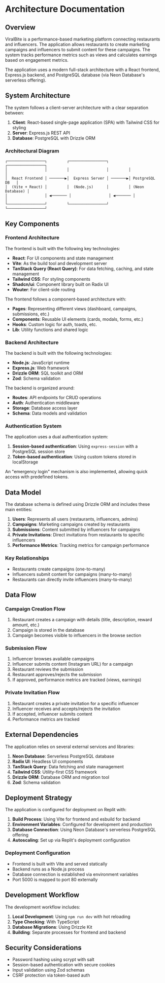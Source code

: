 # Architecture Documentation

## Overview

ViralBite is a performance-based marketing platform connecting restaurants and influencers. The application allows restaurants to create marketing campaigns and influencers to submit content for these campaigns. The system tracks performance metrics such as views and calculates earnings based on engagement metrics.

The application uses a modern full-stack architecture with a React frontend, Express.js backend, and PostgreSQL database (via Neon Database's serverless offering).

## System Architecture

The system follows a client-server architecture with a clear separation between:

1. **Client**: React-based single-page application (SPA) with Tailwind CSS for styling
2. **Server**: Express.js REST API
3. **Database**: PostgreSQL with Drizzle ORM

### Architectural Diagram

```
┌─────────────────┐         ┌─────────────────┐         ┌─────────────────┐
│                 │         │                 │         │                 │
│  React Frontend │ ───────▶│  Express Server │ ───────▶│ PostgreSQL DB   │
│  (Vite + React) │         │  (Node.js)      │         │ (Neon Database) │
│                 │ ◀─────── │                 │ ◀─────── │                 │
└─────────────────┘         └─────────────────┘         └─────────────────┘
```

## Key Components

### Frontend Architecture

The frontend is built with the following key technologies:

- **React**: For UI components and state management
- **Vite**: As the build tool and development server
- **TanStack Query (React Query)**: For data fetching, caching, and state management
- **Tailwind CSS**: For styling components
- **Shadcn/ui**: Component library built on Radix UI
- **Wouter**: For client-side routing

The frontend follows a component-based architecture with:

- **Pages**: Representing different views (dashboard, campaigns, submissions, etc.)
- **Components**: Reusable UI elements (cards, modals, forms, etc.)
- **Hooks**: Custom logic for auth, toasts, etc.
- **Lib**: Utility functions and shared logic

### Backend Architecture

The backend is built with the following technologies:

- **Node.js**: JavaScript runtime
- **Express.js**: Web framework
- **Drizzle ORM**: SQL toolkit and ORM
- **Zod**: Schema validation

The backend is organized around:

- **Routes**: API endpoints for CRUD operations
- **Auth**: Authentication middleware
- **Storage**: Database access layer
- **Schema**: Data models and validation

### Authentication System

The application uses a dual authentication system:

1. **Session-based authentication**: Using `express-session` with a PostgreSQL session store
2. **Token-based authentication**: Using custom tokens stored in localStorage

An "emergency login" mechanism is also implemented, allowing quick access with predefined tokens.

## Data Model

The database schema is defined using Drizzle ORM and includes these main entities:

1. **Users**: Represents all users (restaurants, influencers, admins)
2. **Campaigns**: Marketing campaigns created by restaurants
3. **Submissions**: Content submitted by influencers for campaigns
4. **Private Invitations**: Direct invitations from restaurants to specific influencers
5. **Performance Metrics**: Tracking metrics for campaign performance

### Key Relationships

- Restaurants create campaigns (one-to-many)
- Influencers submit content for campaigns (many-to-many)
- Restaurants can directly invite influencers (many-to-many)

## Data Flow

### Campaign Creation Flow

1. Restaurant creates a campaign with details (title, description, reward amount, etc.)
2. Campaign is stored in the database
3. Campaign becomes visible to influencers in the browse section

### Submission Flow

1. Influencer browses available campaigns
2. Influencer submits content (Instagram URL) for a campaign
3. Restaurant reviews the submission
4. Restaurant approves/rejects the submission
5. If approved, performance metrics are tracked (views, earnings)

### Private Invitation Flow

1. Restaurant creates a private invitation for a specific influencer
2. Influencer receives and accepts/rejects the invitation
3. If accepted, influencer submits content
4. Performance metrics are tracked

## External Dependencies

The application relies on several external services and libraries:

1. **Neon Database**: Serverless PostgreSQL database
2. **Radix UI**: Headless UI components
3. **TanStack Query**: Data fetching and state management
4. **Tailwind CSS**: Utility-first CSS framework
5. **Drizzle ORM**: Database ORM and migration tool
6. **Zod**: Schema validation

## Deployment Strategy

The application is configured for deployment on Replit with:

1. **Build Process**: Using Vite for frontend and esbuild for backend
2. **Environment Variables**: Configured for development and production
3. **Database Connection**: Using Neon Database's serverless PostgreSQL offering
4. **Autoscaling**: Set up via Replit's deployment configuration

### Deployment Configuration

- Frontend is built with Vite and served statically
- Backend runs as a Node.js process
- Database connection is established via environment variables
- Port 5000 is mapped to port 80 externally

## Development Workflow

The development workflow includes:

1. **Local Development**: Using `npm run dev` with hot reloading
2. **Type Checking**: With TypeScript
3. **Database Migrations**: Using Drizzle Kit
4. **Building**: Separate processes for frontend and backend

## Security Considerations

- Password hashing using scrypt with salt
- Session-based authentication with secure cookies
- Input validation using Zod schemas
- CSRF protection via token-based auth